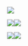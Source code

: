 ![](https://github-profile-summary-cards.vercel.app/api/cards/profile-details?username=VDFOREVER&theme=github_dark)


![](https://github-profile-summary-cards.vercel.app/api/cards/repos-per-language?username=VDFOREVER&theme=github_dark)![](https://github-profile-summary-cards.vercel.app/api/cards/most-commit-language?username=VDFOREVER&theme=github_dark)


![](https://github-profile-summary-cards.vercel.app/api/cards/stats?username=VDFOREVER&theme=github_dark)![](https://github-profile-summary-cards.vercel.app/api/cards/productive-time?username=VDFOREVER&theme=github_dark&utcOffset=8)
